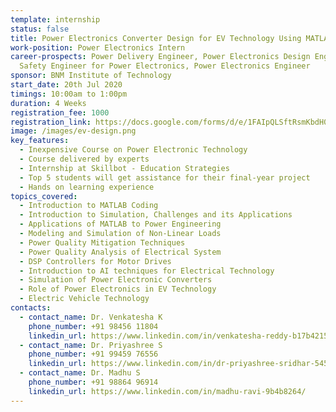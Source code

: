 ```yaml
---
template: internship
status: false
title: Power Electronics Converter Design for EV Technology Using MATLAB
work-position: Power Electronics Intern
career-prospects: Power Delivery Engineer, Power Electronics Design Engineer,
  Safety Engineer for Power Electronics, Power Electronics Engineer
sponsor: BNM Institute of Technology
start_date: 20th Jul 2020
timings: 10:00am to 1:00pm
duration: 4 Weeks
registration_fee: 1000
registration_link: https://docs.google.com/forms/d/e/1FAIpQLSftRsmKbdH0j1BhaX3D8a2-WxTDQARZwdbBQjFM14ewr3rwkg/viewform?usp=sf_link
image: /images/ev-design.png
key_features:
  - Inexpensive Course on Power Electronic Technology
  - Course delivered by experts
  - Internship at Skillbot - Education Strategies
  - Top 5 students will get assistance for their final-year project
  - Hands on learning experience
topics_covered:
  - Introduction to MATLAB Coding
  - Introduction to Simulation, Challenges and its Applications
  - Applications of MATLAB to Power Engineering
  - Modeling and Simulation of Non-Linear Loads
  - Power Quality Mitigation Techniques
  - Power Quality Analysis of Electrical System
  - DSP Controllers for Motor Drives
  - Introduction to AI techniques for Electrical Technology
  - Simulation of Power Electronic Converters
  - Role of Power Electronics in EV Technology
  - Electric Vehicle Technology
contacts:
  - contact_name: Dr. Venkatesha K
    phone_number: +91 98456 11804
    linkedin_url: https://www.linkedin.com/in/venkatesha-reddy-b17b42150/
  - contact_name: Dr. Priyashree S
    phone_number: +91 99459 76556
    linkedin_url: https://www.linkedin.com/in/dr-priyashree-sridhar-54587516/
  - contact_name: Dr. Madhu S
    phone_number: +91 98864 96914
    linkedin_url: https://www.linkedin.com/in/madhu-ravi-9b4b8264/
---
```

